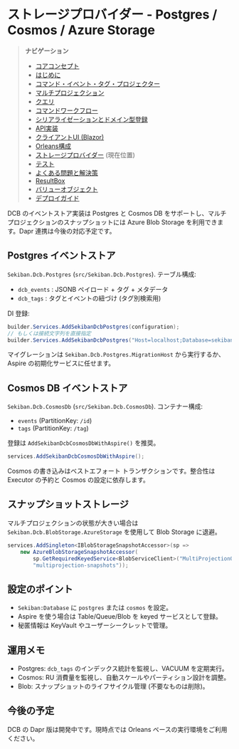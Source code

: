 # ストレージプロバイダー - Postgres / Cosmos / Azure Storage

> **ナビゲーション**
> - [コアコンセプト](01_core_concepts.md)
> - [はじめに](02_getting_started.md)
> - [コマンド・イベント・タグ・プロジェクター](03_aggregate_command_events.md)
> - [マルチプロジェクション](04_multiple_aggregate_projector.md)
> - [クエリ](05_query.md)
> - [コマンドワークフロー](06_workflow.md)
> - [シリアライゼーションとドメイン型登録](07_json_orleans_serialization.md)
> - [API実装](08_api_implementation.md)
> - [クライアントUI (Blazor)](09_client_api_blazor.md)
> - [Orleans構成](10_orleans_setup.md)
> - [ストレージプロバイダー](11_dapr_setup.md) (現在位置)
> - [テスト](12_unit_testing.md)
> - [よくある問題と解決策](13_common_issues.md)
> - [ResultBox](14_result_box.md)
> - [バリューオブジェクト](15_value_object.md)
> - [デプロイガイド](16_deployment.md)

DCB のイベントストア実装は Postgres と Cosmos DB をサポートし、マルチプロジェクションのスナップショットには
Azure Blob Storage を利用できます。Dapr 連携は今後の対応予定です。

## Postgres イベントストア

`Sekiban.Dcb.Postgres` (`src/Sekiban.Dcb.Postgres`). テーブル構成:

- `dcb_events` : JSONB ペイロード + タグ + メタデータ
- `dcb_tags` : タグとイベントの紐づけ (タグ別検索用)

DI 登録:

```csharp
builder.Services.AddSekibanDcbPostgres(configuration);
// もしくは接続文字列を直接指定
builder.Services.AddSekibanDcbPostgres("Host=localhost;Database=sekiban_dcb;Username=postgres;Password=postgres");
```

マイグレーションは `Sekiban.Dcb.Postgres.MigrationHost` から実行するか、Aspire の初期化サービスに任せます。

## Cosmos DB イベントストア

`Sekiban.Dcb.CosmosDb` (`src/Sekiban.Dcb.CosmosDb`). コンテナー構成:

- `events` (PartitionKey: `/id`)
- `tags` (PartitionKey: `/tag`)

登録は `AddSekibanDcbCosmosDbWithAspire()` を推奨。

```csharp
services.AddSekibanDcbCosmosDbWithAspire();
```

Cosmos の書き込みはベストエフォート トランザクションです。整合性は Executor の予約と Cosmos の設定に依存します。

## スナップショットストレージ

マルチプロジェクションの状態が大きい場合は `Sekiban.Dcb.BlobStorage.AzureStorage` を使用して Blob Storage に退避。

```csharp
services.AddSingleton<IBlobStorageSnapshotAccessor>(sp =>
    new AzureBlobStorageSnapshotAccessor(
        sp.GetRequiredKeyedService<BlobServiceClient>("MultiProjectionOffload"),
        "multiprojection-snapshots"));
```

## 設定のポイント

- `Sekiban:Database` に `postgres` または `cosmos` を設定。
- Aspire を使う場合は Table/Queue/Blob を keyed サービスとして登録。
- 秘匿情報は KeyVault やユーザーシークレットで管理。

## 運用メモ

- Postgres: `dcb_tags` のインデックス統計を監視し、VACUUM を定期実行。
- Cosmos: RU 消費量を監視し、自動スケールやパーティション設計を調整。
- Blob: スナップショットのライフサイクル管理 (不要なものは削除)。

## 今後の予定

DCB の Dapr 版は開発中です。現時点では Orleans ベースの実行環境をご利用ください。
